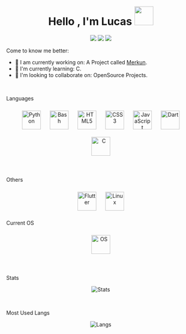 <h1 align="center">Hello , I'm Lucas <img src="https://raw.githubusercontent.com/luc4sd3v/luc4sd3v/main/wave.gif" width="50px" /></h1>
<p align="center">
    <img src="https://img.shields.io/badge/Country-Brazil-purple?&style=for-the-badge" />
    <img src="https://img.shields.io/badge/Github-luc4sd3v-purple?&style=for-the-badge" />
    <img src="https://img.shields.io/github/followers/luc4sd3v?color=purple&style=for-the-badge" />
</p>

Come to know me better:

- 🔭 I am currently working on: A Project called <a href="https://github.com/merkun-bot">Merkun</a>.
- 🌱 I'm currently learning: C.
- 👯 I'm looking to collaborate on: OpenSource Projects.
<br />

Languages

<p align="center">
<img style="margin: 10px" src="https://profilinator.rishav.dev/skills-assets/python-original.svg" alt="Python" height="50" />
<img style="margin: 10px" src="https://profilinator.rishav.dev/skills-assets/gnu_bash-icon.svg" alt="Bash" height="50" />
<img style="margin: 10px" src="https://profilinator.rishav.dev/skills-assets/html5-original-wordmark.svg" alt="HTML5" height="50" />
<img style="margin: 10px" src="https://profilinator.rishav.dev/skills-assets/css3-original-wordmark.svg" alt="CSS3" height="50" />
<img style="margin: 10px" src="https://profilinator.rishav.dev/skills-assets/javascript-original.svg" alt="JavaScript" height="50" />
<img style="margin: 10px" src="https://profilinator.rishav.dev/skills-assets/dartlang-icon.svg" alt="Dart" height="50" />
<img style="margin: 10px" src="https://profilinator.rishav.dev/skills-assets/c-original.svg" alt="C" height="50" />
</p>
<br />

Others

<p align="center">
<img style="margin: 10px" src="https://profilinator.rishav.dev/skills-assets/flutterio-icon.svg" alt="Flutter" height="50" />
<img style="margin: 10px" src="https://profilinator.rishav.dev/skills-assets/linux-original.svg" alt="Linux" height="50" />
<br />

Current OS
<p align="center">
<img style="margin: 10px" src="https://fedoraproject.org/w/uploads/2/2d/Logo_fedoralogo.png" alt="OS" height="50" />
</p>
<br />


Stats

<p align="center">
<img src="https://github-readme-stats.vercel.app/api?username=luc4sd3v&show_icons=true&theme=shades-of-purple&bg_color=1C00ff00&hide_border=true" alt="Stats"/>
</p>
<br />

Most Used Langs

<p align="center">
<img src="https://github-readme-stats.vercel.app/api/top-langs/?username=luc4sd3v&layout=compact&langs_count=999&theme=shades-of-purple&bg_color=1C00ff00&hide_border=true" alt="Langs" />
</p>
